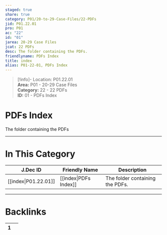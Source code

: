 ```yaml
---  
staged: true  
share: true  
category: P01/20-to-29-Case-Files/22-PDFs  
jid: P01.22.01  
pro: P01  
ac: "22"  
id: "01"  
jarea: 20-29 Case Files  
jcat: 22 PDFs  
desc: The folder containing the PDFs.  
friendlyname: PDFs Index  
title: index  
alias: P01-22-01, PDFs Index  
---  
```

  
>[!info]- Location: P01.22.01  
>**Area:** P01 - 20-29 Case Files  
>**Category:** 22 - 22 PDFs  
>**ID:** 01 - PDFs Index  
  
# PDFs Index  
  
The folder containing the PDFs  
   
  
  
---  
# In This Category  
  
| J.Dec ID                                                               | Friendly Name                                                           | Description                     |  
| ---------------------------------------------------------------------- | ----------------------------------------------------------------------- | ------------------------------- |  
| [[index\|P01.22.01]] | [[index\|PDFs Index]] | The folder containing the PDFs. |  
  
  
---  
# Backlinks  
<div><table class="dataview table-view-table"><thead class="table-view-thead"><tr class="table-view-tr-header"><th class="table-view-th"><span></span><span class="dataview small-text">1</span></th><th class="table-view-th"><span></span></th></tr></thead><tbody class="table-view-tbody"></tbody></table></div>
